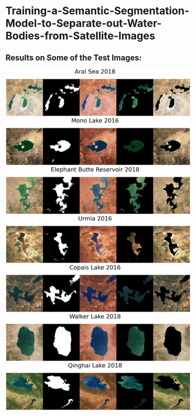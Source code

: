 # Training-a-Semantic-Segmentation-Model-to-Separate-out-Water-Bodies-from-Satellite-Images

## Results on Some of the Test Images:
![](https://github.com/AnkurAjitVarma/Training-a-Semantic-Segmentation-Model-to-Separate-out-Water-Bodies-from-Satellite-Images/blob/main/outputs/output_0_37.jpg)
![](https://github.com/AnkurAjitVarma/Training-a-Semantic-Segmentation-Model-to-Separate-out-Water-Bodies-from-Satellite-Images/blob/main/outputs/output_0_15.jpg)
![](https://github.com/AnkurAjitVarma/Training-a-Semantic-Segmentation-Model-to-Separate-out-Water-Bodies-from-Satellite-Images/blob/main/outputs/output_0_6.jpg)
![](https://github.com/AnkurAjitVarma/Training-a-Semantic-Segmentation-Model-to-Separate-out-Water-Bodies-from-Satellite-Images/blob/main/outputs/output_0_27.jpg)
![](https://github.com/AnkurAjitVarma/Training-a-Semantic-Segmentation-Model-to-Separate-out-Water-Bodies-from-Satellite-Images/blob/main/outputs/output_0_39.jpg)
![](https://github.com/AnkurAjitVarma/Training-a-Semantic-Segmentation-Model-to-Separate-out-Water-Bodies-from-Satellite-Images/blob/main/outputs/output_0_28.jpg)
![](https://github.com/AnkurAjitVarma/Training-a-Semantic-Segmentation-Model-to-Separate-out-Water-Bodies-from-Satellite-Images/blob/main/outputs/output_0_35.jpg)
